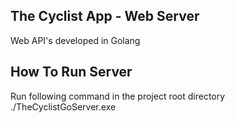 ## The Cyclist App - Web Server
Web API's developed in Golang

## How To Run Server
Run following command in the project root directory
./TheCyclistGoServer.exe